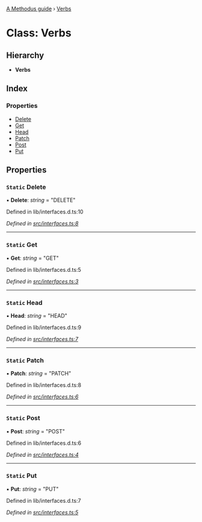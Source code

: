 [A Methodus guide](../README.md) › [Verbs](verbs.md)

# Class: Verbs

## Hierarchy

* **Verbs**

## Index

### Properties

* [Delete](verbs.md#static-delete)
* [Get](verbs.md#static-get)
* [Head](verbs.md#static-head)
* [Patch](verbs.md#static-patch)
* [Post](verbs.md#static-post)
* [Put](verbs.md#static-put)

## Properties

### `Static` Delete

▪ **Delete**: *string* = "DELETE"

Defined in lib/interfaces.d.ts:10

*Defined in [src/interfaces.ts:8](https://github.com/nodulusteam/methodus.dev/blob/4276858/modules/platform/platform-rest/src/interfaces.ts#L8)*

___

### `Static` Get

▪ **Get**: *string* = "GET"

Defined in lib/interfaces.d.ts:5

*Defined in [src/interfaces.ts:3](https://github.com/nodulusteam/methodus.dev/blob/4276858/modules/platform/platform-rest/src/interfaces.ts#L3)*

___

### `Static` Head

▪ **Head**: *string* = "HEAD"

Defined in lib/interfaces.d.ts:9

*Defined in [src/interfaces.ts:7](https://github.com/nodulusteam/methodus.dev/blob/4276858/modules/platform/platform-rest/src/interfaces.ts#L7)*

___

### `Static` Patch

▪ **Patch**: *string* = "PATCH"

Defined in lib/interfaces.d.ts:8

*Defined in [src/interfaces.ts:6](https://github.com/nodulusteam/methodus.dev/blob/4276858/modules/platform/platform-rest/src/interfaces.ts#L6)*

___

### `Static` Post

▪ **Post**: *string* = "POST"

Defined in lib/interfaces.d.ts:6

*Defined in [src/interfaces.ts:4](https://github.com/nodulusteam/methodus.dev/blob/4276858/modules/platform/platform-rest/src/interfaces.ts#L4)*

___

### `Static` Put

▪ **Put**: *string* = "PUT"

Defined in lib/interfaces.d.ts:7

*Defined in [src/interfaces.ts:5](https://github.com/nodulusteam/methodus.dev/blob/4276858/modules/platform/platform-rest/src/interfaces.ts#L5)*
